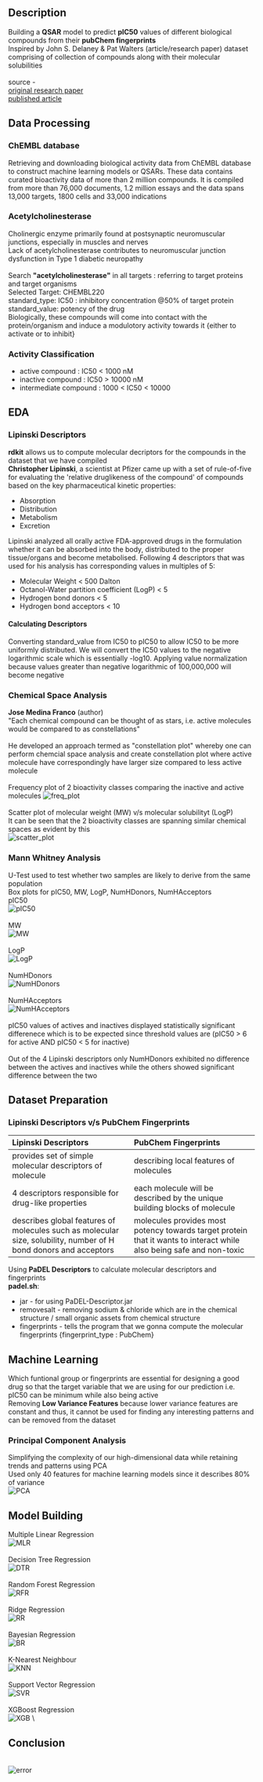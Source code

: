 ## Description
Building a **QSAR** model to predict **pIC50** values of different biological compounds from their **pubChem fingerprints**\
Inspired by John S. Delaney & Pat Walters (article/research paper) dataset comprising of collection of compounds along with their molecular solubilities\
\
source - \
[original research paper](https://pubs.acs.org/doi/10.1021/ci034243x) \
[published article](https://www.tandfonline.com/doi/full/10.1517/17460441.2015.1016497)
 
## Data Processing
### ChEMBL database
Retrieving and downloading biological activity data from ChEMBL database to construct machine learning models or QSARs. These data contains curated bioactivity data of more than 2 million compounds. It is compiled from more than 76,000 documents, 1.2 million essays and the data spans 13,000 targets, 1800 cells and 33,000 indications

### Acetylcholinesterase
Cholinergic enzyme primarily found at postsynaptic neuromuscular junctions, especially in muscles and nerves \
Lack of acetylcholinesterase contributes to neuromuscular junction dysfunction in Type 1 diabetic neuropathy \
\
Search **"acetylcholinesterase"** in all targets :  referring to target proteins and target organisms \
Selected Target: CHEMBL220 \
standard_type: IC50 : inhibitory concentration @50% of target protein \
standard_value: potency of the drug \
Biologically, these compounds will come into contact with the protein/organism and induce a modulotory activity towards it {either to activate or to inhibit}

### Activity Classification
* active compound : IC50 < 1000 nM
* inactive compound : IC50 > 10000 nM
* intermediate compound : 1000 < IC50 < 10000 

## EDA
### Lipinski Descriptors
**rdkit** allows us to compute molecular decriptors for the compounds in the dataset that we have compiled \
**Christopher Lipinski**, a scientist at Pfizer came up with a set of rule-of-five for evaluating the 'relative druglikeness of the compound' of compounds based on the key pharmaceutical kinetic properties:
* Absorption
* Distribution
* Metabolism
* Excretion

Lipinski analyzed all orally active FDA-approved drugs in the formulation whether it can be absorbed into the body, distributed to the proper tissue/organs and become metabolised. Following 4 descriptors that was used for his analysis has corresponding values in multiples of 5:
* Molecular Weight < 500 Dalton
* Octanol-Water partition coefficient (LogP) < 5
* Hydrogen bond donors < 5
* Hydrogen bond acceptors < 10

#### Calculating Descriptors
Converting standard_value from IC50 to pIC50 to allow IC50 to be more uniformly distributed. We will convert the IC50 values to the negative logarithmic scale which is essentially -log10. Applying value normalization because values greater than negative logarithmic of 100,000,000 will become negative

### Chemical Space Analysis
**Jose Medina Franco** (author) \
"Each chemical compound can be thought of as stars, i.e. active molecules would be compared to as constellations" \
\
He developed an approach termed as "constellation plot" whereby one can perform chemcial space analysis and create constellation plot where active molecule have correspondingly have larger size compared to less active molecule \
\
Frequency plot of 2 bioactivity classes comparing the inactive and active molecules
![freq_plot](https://github.com/subhashishansda4/Bio-Informatics/blob/main/assets/plots/plot_bioactivity_class.jpg) \
\
Scatter plot of molecular weight (MW) v/s molecular solubilityt (LogP) \
It can be seen that the 2 bioactivity classes are spanning similar chemical spaces as evident by this \
![scatter_plot](https://github.com/subhashishansda4/Bio-Informatics/blob/main/assets/plots/plot_MW_vs_logP.jpg)

### Mann Whitney Analysis
U-Test used to test whether two samples are likely to derive from the same population \
Box plots for pIC50, MW, LogP, NumHDonors, NumHAcceptors \
pIC50 \
![pIC50](https://github.com/subhashishansda4/Bio-Informatics/blob/main/assets/plots/plot_ic50.jpg) \
\
MW \
![MW](https://github.com/subhashishansda4/Bio-Informatics/blob/main/assets/plots/plot_MW.jpg) \
\
LogP \
![LogP](https://github.com/subhashishansda4/Bio-Informatics/blob/main/assets/plots/plot_LogP.jpg) \
\
NumHDonors \
![NumHDonors](https://github.com/subhashishansda4/Bio-Informatics/blob/main/assets/plots/plot_NumHDonors.jpg) \
\
NumHAcceptors \
![NumHAcceptors](https://github.com/subhashishansda4/Bio-Informatics/blob/main/assets/plots/NumHAcceptors.jpg) \
\
pIC50 values of actives and inactives displayed statistically significant differenece which is to be expected since threshold values are (pIC50 > 6 for active AND pIC50 < 5 for inactive) \
\
Out of the 4 Lipinski descriptors only NumHDonors exhibited no difference between the actives and inactives while the others showed significant difference between the two

## Dataset Preparation
### Lipinski Descriptors v/s PubChem Fingerprints
| Lipinski Descriptors | PubChem Fingerprints |
| :-------------------------- |:--------------------------- |
| provides set of simple molecular descriptors of molecule | describing local features of molecules |
| 4 descriptors responsible for drug-like properties | each molecule will be described by the unique building blocks of molecule |
| describes global features of molecules such as molecular size, solubility, number of H bond donors and acceptors | molecules provides most potency towards target protein that it wants to interact while also being safe and non-toxic |

Using **PaDEL Descriptors** to calculate molecular descriptors and fingerprints\
**padel.sh**:
- jar - for using PaDEL-Descriptor.jar
- removesalt - removing sodium & chloride which are in the chemical structure / small organic assets from chemical structure
- fingerprints - tells the program that we gonna compute the molecular fingerprints {fingerprint_type : PubChem}

## Machine Learning
Which funtional group or fingerprints are essential for designing a good drug so that the target variable that we are using for our prediction i.e. pIC50 can be minimum while also being active \
Removing **Low Variance Features** because lower variance features are constant and thus, it cannot be used for finding any interesting patterns and can be removed from the dataset

### Principal Component Analysis
Simplifying the complexity of our high-dimensional data while retaining trends and patterns using PCA \
Used only 40 features for machine learning models since it describes 80% of variance \
![PCA](https://github.com/subhashishansda4/Bio-Informatics/blob/main/assets/plots/PCA.jpg)

## Model Building
Multiple Linear Regression \
![MLR](https://github.com/subhashishansda4/Bio-Informatics/blob/main/assets/plots/Multiple%20Linear%20Regression.jpg) \
\
Decision Tree Regression \
![DTR](https://github.com/subhashishansda4/Bio-Informatics/blob/main/assets/plots/Decision%20Tree%20Regression.jpg) \
\
Random Forest Regression \
![RFR](https://github.com/subhashishansda4/Bio-Informatics/blob/main/assets/plots/Random%20Forest%20Regression.jpg) \
\
Ridge Regression \
![RR](https://github.com/subhashishansda4/Bio-Informatics/blob/main/assets/plots/Ridge%20Regression.jpg) \
\
Bayesian Regression \
![BR](https://github.com/subhashishansda4/Bio-Informatics/blob/main/assets/plots/Bayesian%20Regression.jpg) \
\
K-Nearest Neighbour \
![KNN](https://github.com/subhashishansda4/Bio-Informatics/blob/main/assets/plots/K-Nearest%20Neighbour.jpg) \
\
Support Vector Regression \
![SVR](https://github.com/subhashishansda4/Bio-Informatics/blob/main/assets/plots/Support%20Vector%20Regression.jpg) \
\
XGBoost Regression \
![XGB](https://github.com/subhashishansda4/Bio-Informatics/blob/main/assets/plots/XGBoost%20Regression.jpg) \

## Conclusion
\
![error](https://github.com/subhashishansda4/Bio-Informatics/blob/main/assets/plots/error_values.jpg)



    



